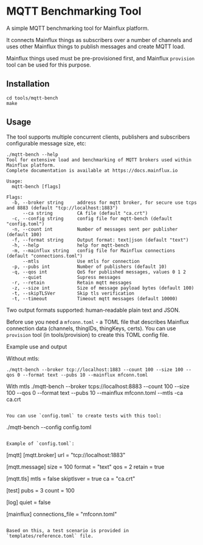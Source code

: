 # MQTT Benchmarking Tool

A simple MQTT benchmarking tool for Mainflux platform.

It connects Mainflux things as subscribers over a number of channels and
uses other Mainflux things to publish messages and create MQTT load.

Mainflux things used must be pre-provisioned first, and Mainflux `provision` tool can be used for this purpose.

## Installation
```
cd tools/mqtt-bench
make
```

## Usage
The tool supports multiple concurrent clients, publishers and subscribers configurable message size, etc:

```
./mqtt-bench --help
Tool for extensive load and benchmarking of MQTT brokers used within Mainflux platform.
Complete documentation is available at https://docs.mainflux.io

Usage:
  mqtt-bench [flags]

Flags:
  -b, --broker string     address for mqtt broker, for secure use tcps and 8883 (default "tcp://localhost:1883")
      --ca string         CA file (default "ca.crt")
  -c, --config string     config file for mqtt-bench (default "config.toml")
  -n, --count int         Number of messages sent per publisher (default 100)
  -f, --format string     Output format: text|json (default "text")
  -h, --help              help for mqtt-bench
  -m, --mainflux string   config file for Mainflux connections (default "connections.toml")
      --mtls              Use mtls for connection
  -p, --pubs int          Number of publishers (default 10)
  -q, --qos int           QoS for published messages, values 0 1 2
      --quiet             Supress messages
  -r, --retain            Retain mqtt messages
  -z, --size int          Size of message payload bytes (default 100)
  -t, --skipTLSVer        Skip tls verification
  -t, --timeout           Timeout mqtt messages (default 10000)
```

Two output formats supported: human-readable plain text and JSON.

Before use you need a `mfconn.toml` - a TOML file that describes Mainflux connection data (channels, thingIDs, thingKeys, certs).
You can use `provision` tool (in tools/provision) to create this TOML config file.

Example use and output

Without mtls:
```
./mqtt-bench --broker tcp://localhost:1883 --count 100 --size 100 --qos 0 --format text --pubs 10 --mainflux mfconn.toml
```

With mtls
./mqtt-bench --broker tcps://localhost:8883 --count 100 --size 100 --qos 0 --format text --pubs 10 --mainflux mfconn.toml --mtls -ca ca.crt
```

You can use `config.toml` to create tests with this tool:

```
./mqtt-bench --config config.toml
```

Example of `config.toml`:

```
[mqtt]
  [mqtt.broker]
  url = "tcp://localhost:1883"

  [mqtt.message]
  size = 100
  format = "text"
  qos = 2
  retain = true

  [mqtt.tls]
  mtls = false
  skiptlsver = true
  ca = "ca.crt"

[test]
pubs = 3
count = 100

[log]
quiet = false

[mainflux]
connections_file = "mfconn.toml"
```

Based on this, a test scenario is provided in `templates/reference.toml` file.
